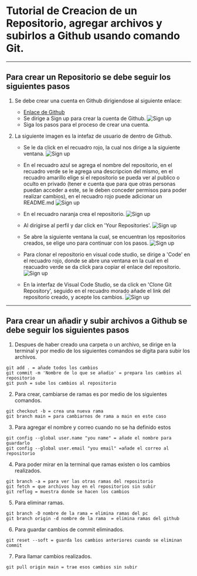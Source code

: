 # Tutorial de Creacion de un Repositorio, agregar archivos y subirlos a Github usando comando Git.

---

## Para crear un Repositorio se debe seguir los siguientes pasos

1. Se debe crear una cuenta en Github dirigiendose al siguiente enlace:

   - [Enlace de Github](https://github.com/)
   - Se dirige a Sign up para crear la cuenta de Github.
     ![Sign up](/Huber_Güiza_3102988469/Clase4/Recursos/signup.png)
   - Siga los pasos para el proceso de crear una cuenta.

2. La siguiente imagen es la intefaz de usuario de dentro de Github.

   - Se le da click en el recuadro rojo, la cual nos dirige a la siguiente ventana.
     ![Sign up](/Huber_Güiza_3102988469/Clase4/Recursos/interfaz.png)

   - En el recuadro azul se agrega el nombre del repositorio, en el recuadro verde se le agrega una descripcion del mismo, en el recuadro amarillo elige si el repositorio se pueda ver al publico o oculto en privado (tener e cuenta que para que otras personas puedan acceder a este, se le deben conceder permisos para poder realizar cambios), en el recuadro rojo puede adicionar un README.md
     ![Sign up](/Huber_Güiza_3102988469/Clase4/Recursos/repositorio.png)

   - En el recuadro naranja crea el repositorio.
     ![Sign up](/Huber_Güiza_3102988469/Clase4/Recursos/crear.png)

   - Al dirigirse al perfil y dar click en 'Your Repositories'.
     ![Sign up](/Huber_Güiza_3102988469/Clase4/Recursos/perfil.png)

   - Se abre la siguiente ventana la cual, se encuentran los repositorios creados, se elige uno para continuar con los pasos.
     ![Sign up](/Huber_Güiza_3102988469/Clase4/Recursos/primerrepo.png)

   - Para clonar el repositorio en visual code studio, se dirige a 'Code' en el recuadro rojo, donde se abre una ventana en la cual en el reacuadro verde se da click para copiar el enlace del repositorio.
     ![Sign up](/Huber_Güiza_3102988469/Clase4/Recursos/clonar.png)

   - En la interfaz de Visual Code Studio, se da click en 'Clone Git Repository', seguido en el recuadro morado añade el link del repositorio creado, y acepte los cambios.
     ![Sign up](/Huber_Güiza_3102988469/Clase4/Recursos/clonarvisual.png)

---

## Para crear un añadir y subir archivos a Github se debe seguir los siguientes pasos

1. Despues de haber creado una carpeta o un archivo, se dirige en la terminal y por medio de los siguientes comandos se digita para subir los archivos.

```
git add . = añade todos los cambios
git commit -m 'Nombre de lo que se añadio' = prepara los cambios al repositorio
git push = sube los cambios al repositorio
```

2. Para crear, cambiarse de ramas es por medio de los siguientes comandos.

```
git checkout -b = crea una nueva rama
git branch main = para cambiarnos de rama a main en este caso
```

3. Para agregar el nombre y correo cuando no se ha definido estos

```
git config --global user.name "you name" = añade el nombre para guardarlo
git config --global user.email "you email" =añade el correo al repositorio
```

4. Para poder mirar en la terminal que ramas existen o los cambios realizados.

```
git branch -a = para ver las otras ramas del repositorio
git fetch = que archivos hay en el repositorios sin subir
git reflog = muestra donde se hacen los cambios
```

5. Para eliminar ramas.

```
git branch -D nombre de la rama = elimina ramas del pc
git branch origin -d nombre de la rama  = elimina ramas del github
```

6. Para guardar cambios de commit eliminados.

```
git reset --soft = guarda los cambios anteriores cuando se eliminan commit
```

7. Para llamar cambios realizados.

```
git pull origin main = trae esos cambios sin subir
```
